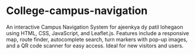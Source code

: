 # College-campus-navigation
An interactive Campus Navigation System for ajeenkya dy patil lohegaon using HTML, CSS, JavaScript, and Leaflet.js. Features include a responsive map, route finder, autocomplete search, turn markers with pop-up images, and a QR code scanner for easy access. Ideal for new visitors and users.
